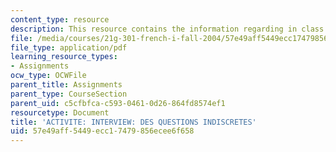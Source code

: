 ```yaml
---
content_type: resource
description: This resource contains the information regarding in class activities.
file: /media/courses/21g-301-french-i-fall-2004/57e49aff5449ecc17479856ecee6f658_MIT21G_301F04_ch7_ex1.pdf
file_type: application/pdf
learning_resource_types:
- Assignments
ocw_type: OCWFile
parent_title: Assignments
parent_type: CourseSection
parent_uid: c5cfbfca-c593-0461-0d26-864fd8574ef1
resourcetype: Document
title: 'ACTIVITE: INTERVIEW: DES QUESTIONS INDISCRETES'
uid: 57e49aff-5449-ecc1-7479-856ecee6f658
---
```


